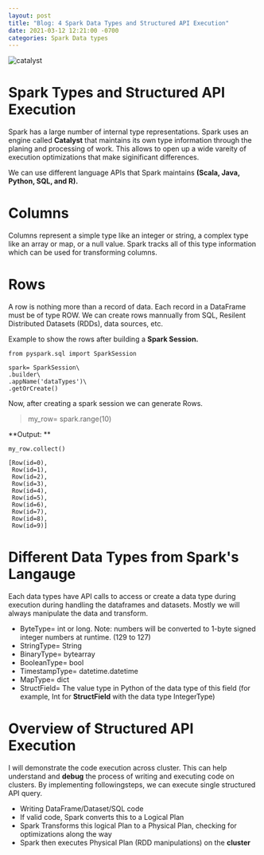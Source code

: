 ```yaml
---
layout: post
title: "Blog: 4 Spark Data Types and Structured API Execution"
date: 2021-03-12 12:21:00 -0700
categories: Spark Data types
---
```

![catalyst](/assets/images/spring_21/blog_4/catalyst.png)

# Spark Types and Structured API Execution

Spark has a large number of internal type representations. Spark uses an engine called **Catalyst** that maintains
its own type information through the planing and processing of work. This allows to open up a wide vareity of execution
optimizations that make siginificant differences.

We can use different language APIs that Spark maintains **(Scala, Java, Python, SQL, and R).**

# Columns

Columns represent a simple type like an integer or string, a complex type like an array or map, or a null value. Spark tracks all
of this type information which can be used for transforming columns.

# Rows

A row is nothing more than a record of data. Each record in a DataFrame must be of type ROW. We can create rows mannually from SQL, 
Resilent Distributed Datasets (RDDs), data sources, etc. 

Example to show the rows after building a **Spark Session.**

```
from pyspark.sql import SparkSession

spark= SparkSession\
.builder\
.appName('dataTypes')\
.getOrCreate()
```
Now, after creating a spark session we can generate Rows.

> my_row= spark.range(10)

**Output: **

```
my_row.collect()

[Row(id=0),
 Row(id=1),
 Row(id=2),
 Row(id=3),
 Row(id=4),
 Row(id=5),
 Row(id=6),
 Row(id=7),
 Row(id=8),
 Row(id=9)]
```
# Different Data Types from Spark's Langauge

Each data types have API calls to access or create a data type during execution during handling the dataframes and datasets.
Mostly we will always manipulate the data and transform.

* ByteType= int or long. Note: numbers will be converted to 1-byte signed integer numbers at runtime. (129 to 127)
* StringType=  String
* BinaryType= bytearray
* BooleanType= bool
* TimestampType= datetime.datetime
* MapType= dict
* StructField= The value type in Python of the data type of this field (for example, Int for **StructField** with the data type IntegerType)

# Overview of Structured API Execution

I will demonstrate the code execution across cluster. This can help understand and **debug** the process of writing and executing
code on clusters.
By implementing followingsteps, we can execute single structured API query.

* Writing DataFrame/Dataset/SQL code
* If valid code, Spark converts this to a Logical Plan
* Spark Transforms this logical Plan to a Physical Plan, checking for optimizations along the way
* Spark then executes Physical Plan (RDD manipulations) on the **cluster**


 
